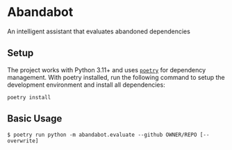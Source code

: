 # Abandabot

An intelligent assistant that evaluates abandoned dependencies

## Setup

The project works with Python 3.11+ and uses [`poetry`](https://python-poetry.org/) for dependency management. With poetry installed, run the following command to setup the development environment and install all dependencies:

```
poetry install
```

## Basic Usage

```
$ poetry run python -m abandabot.evaluate --github OWNER/REPO [--overwrite]
```
